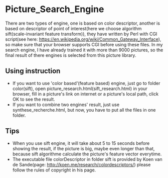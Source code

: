 # Picture_Search_Engine
There are two types of engine, one is based on color descriptor, another is based on descriptor of point of interest(here we choose algorithm sift(scale-invariant feature transform)), they have written by Perl with CGI script(see here: https://en.wikipedia.org/wiki/Common_Gateway_Interface), so make sure that your browser supports CGI before using these files. In my search engine, I have already trained it with more than 9000 pictures, so the final result of there engines is selected from this picture library.
## Using instruction
* If you want to use 'color based'(feature based) engine, just go to folder color(sift), open picture_research.html(sift_research.html) in your browser, fill in a picture's link on internet or a picture's local path, click OK to see the result. 
* If you want to combine two engines' result, just use synthese_recherche.html, but now, you have to put all the files in one folder.

## Tips
* When you use sift engine, it will take about 5 to 15 seconds before showing the result, if the picture is big, maybe even longer than that, because sift algorithme calculate the picture's feature vector everytime.
* The executable file colorDescriptor in folder sift is provided by Koen van de Sande(page: http://koen.me/research/colordescriptors/) please follow the rules of copyright in his page.
